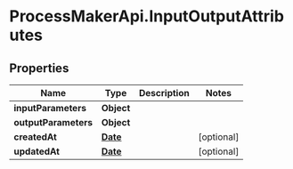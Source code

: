 # ProcessMakerApi.InputOutputAttributes

## Properties
Name | Type | Description | Notes
------------ | ------------- | ------------- | -------------
**inputParameters** | **Object** |  | 
**outputParameters** | **Object** |  | 
**createdAt** | [**Date**](DateTime.md) |  | [optional] 
**updatedAt** | [**Date**](DateTime.md) |  | [optional] 


